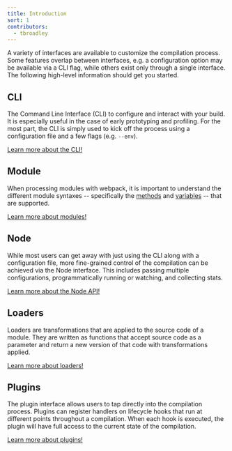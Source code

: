 ```yaml
---
title: Introduction
sort: 1
contributors:
  - tbroadley
---
```


A variety of interfaces are available to customize the compilation process.
Some features overlap between interfaces, e.g. a configuration option may be
available via a CLI flag, while others exist only through a single interface.
The following high-level information should get you started.


## CLI

The Command Line Interface (CLI) to configure and interact with your build. It
is especially useful in the case of early prototyping and profiling. For the
most part, the CLI is simply used to kick off the process using a configuration
file and a few flags (e.g. `--env`).

[Learn more about the CLI!](/api/cli)


## Module

When processing modules with webpack, it is important to understand the
different module syntaxes -- specifically the [methods](/api/module-methods)
and [variables](/api/module-variables) -- that are supported.

[Learn more about modules!](/api/module-methods)


## Node

While most users can get away with just using the CLI along with a
configuration file, more fine-grained control of the compilation can be
achieved via the Node interface. This includes passing multiple configurations,
programmatically running or watching, and collecting stats.

[Learn more about the Node API!](/api/node)


## Loaders

Loaders are transformations that are applied to the source code of a module.
They are written as functions that accept source code as a parameter and return
a new version of that code with transformations applied.

[Learn more about loaders!](/api/loaders)


## Plugins

The plugin interface allows users to tap directly into the compilation process.
Plugins can register handlers on lifecycle hooks that run at different points
throughout a compilation. When each hook is executed, the plugin will have full
access to the current state of the compilation.

[Learn more about plugins!](/api/plugins)
